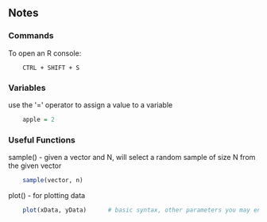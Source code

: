 ## Notes
### Commands
To open an R console:
```
    CTRL + SHIFT + S
```

### Variables
use the '=' operator to assign a value to a variable
```R
    apple = 2
```

### Useful Functions
sample() - given a vector and N, will select a random sample of size N from the given vector
```R
    sample(vector, n)
```

plot() - for plotting data
```R
    plot(xData, yData)      # basic syntax, other parameters you may enter as well
```
